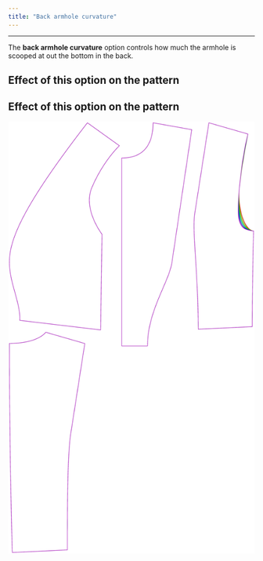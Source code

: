 ```yaml
---
title: "Back armhole curvature"
---
```


---

The **back armhole curvature** option controls how much the armhole is scooped at out the bottom in the back.

## Effect of this option on the pattern


## Effect of this option on the pattern
![This image shows the effect of this option by superimposing several variants that have a different value for this option](noble_backarmholecurvature_sample.svg "Effect of this option on the pattern")
